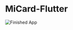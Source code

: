 # MiCard-Flutter
![Finished App](https://github.com/samialariki/MiCard-Flutter/assets/66046231/e980d354-eb3d-4b4e-84dd-36a647cb5006)
